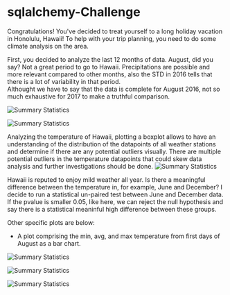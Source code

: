# sqlalchemy-Challenge

Congratulations! 
You've decided to treat yourself to a long holiday vacation in Honolulu, Hawaii! To help with your trip planning, you need to do some climate analysis on the area.

First, you decided to analyze the last 12 months of data. August, did you say? Not a great period to go to Hawaii. Precipitations are possible and more relevant compared to other months, also the STD in 2016 tells that there is a lot of variability in that period.  
Althought we have to say that the data is complete for August 2016, not so much exhaustive for 2017 to make a truthful comparison.

![Summary Statistics](https://github.com/AliceSartori/sqlalchemy/blob/main/Precipitations%20over%2012-month%20period.png)

![Summary Statistics](https://github.com/AliceSartori/sqlalchemy/blob/main/Precipitations%20over%2012%20months%20period_Summary%20Statistics.png)

Analyzing the temperature of Hawaii, plotting a boxplot allows to have an understanding of the distribution of the datapoints of all weather stations and determine if there are any potential outliers visually.
There are multiple potential outliers in the temperature datapoints that could skew data analysis and further investigations should be done.
![Summary Statistics](https://github.com/AliceSartori/sqlalchemy/blob/main/Temperatures%20over%20a%2012-month%20period.png)


Hawaii is reputed to enjoy mild weather all year. Is there a meaningful difference between the temperature in, for example, June and December?
I decide to run a statistical un-paired test between June and December data. If the pvalue is smaller 0.05, like here, we can reject the null hypothesis and say there is a statistical meaninful high difference between these groups. 

Other specific plots are below:

- A plot comprising the min, avg, and max temperature from first days of August as a bar chart.


![Summary Statistics](https://github.com/AliceSartori/sqlalchemy/blob/main/Temperature%20over%2012-month%20period%2C%20station%20USC00519281.png)



![Summary Statistics](https://github.com/AliceSartori/sqlalchemy/blob/main/Trip%20Average%20Temp.png)


![Summary Statistics](https://github.com/AliceSartori/sqlalchemy/blob/main/Predicted%20Temperatures%20for%20Historical%20Temperature%20-%20Hawaii.png)

